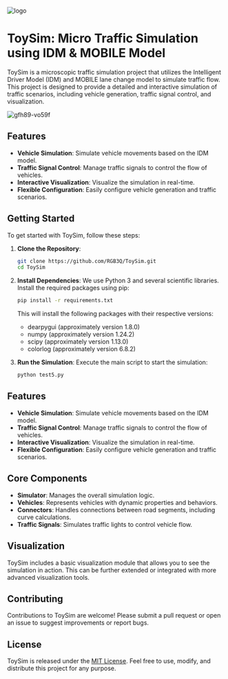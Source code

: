 ![logo](https://github.com/user-attachments/assets/6de24b1a-f6a4-4b22-a054-35e987125b69)

# ToySim: Micro Traffic Simulation using IDM & MOBILE Model

ToySim is a microscopic traffic simulation project that utilizes the Intelligent Driver Model (IDM) and MOBILE lane change model to simulate traffic flow. This project is designed to provide a detailed and interactive simulation of traffic scenarios, including vehicle generation, traffic signal control, and visualization.

![gfh89-vo59f](https://github.com/user-attachments/assets/3eabcbc8-2ecd-46cd-8d78-cc53f74f4eb2)



## Features

- **Vehicle Simulation**: Simulate vehicle movements based on the IDM model.
- **Traffic Signal Control**: Manage traffic signals to control the flow of vehicles.
- **Interactive Visualization**: Visualize the simulation in real-time.
- **Flexible Configuration**: Easily configure vehicle generation and traffic scenarios.

## Getting Started

To get started with ToySim, follow these steps:

1. **Clone the Repository**:
   ```bash
   git clone https://github.com/RGB3Q/ToySim.git
   cd ToySim
   ```

2. **Install Dependencies**:
   We use Python 3 and several scientific libraries. Install the required packages using pip:
   ```bash
   pip install -r requirements.txt
   ```

   This will install the following packages with their respective versions:
   - dearpygui (approximately version 1.8.0)
   - numpy (approximately version 1.24.2)
   - scipy (approximately version 1.13.0)
   - colorlog (approximately version 6.8.2)

3. **Run the Simulation**:
   Execute the main script to start the simulation:
   ```bash
   python test5.py
   ```
   
## Features

- **Vehicle Simulation**: Simulate vehicle movements based on the IDM model.
- **Traffic Signal Control**: Manage traffic signals to control the flow of vehicles.
- **Interactive Visualization**: Visualize the simulation in real-time.
- **Flexible Configuration**: Easily configure vehicle generation and traffic scenarios.

## Core Components

- **Simulator**: Manages the overall simulation logic.
- **Vehicles**: Represents vehicles with dynamic properties and behaviors.
- **Connectors**: Handles connections between road segments, including curve calculations.
- **Traffic Signals**: Simulates traffic lights to control vehicle flow.

## Visualization

ToySim includes a basic visualization module that allows you to see the simulation in action. This can be further extended or integrated with more advanced visualization tools.

## Contributing

Contributions to ToySim are welcome! Please submit a pull request or open an issue to suggest improvements or report bugs.

## License

ToySim is released under the [MIT License](LICENSE). Feel free to use, modify, and distribute this project for any purpose.
```

